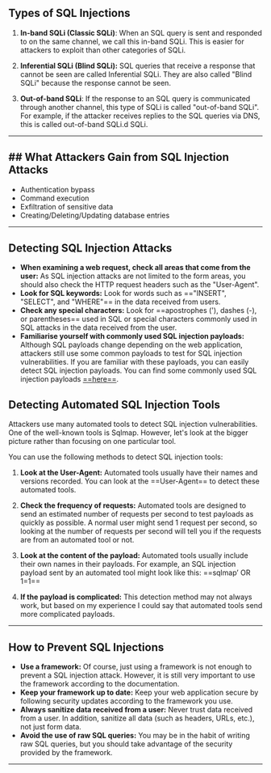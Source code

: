 ## Types of SQL Injections 
1. **In-band SQLi (Classic SQLi)**: When an SQL query is sent and responded to on the same channel, we call this in-band SQLi. This is easier for attackers to exploit than other categories of SQLi.

2. **Inferential SQLi (Blind SQLi):** SQL queries that receive a response that cannot be seen are called Inferential SQLi. They are also called "Blind SQLi" because the response cannot be seen.

3. **Out-of-band SQLi**: If the response to an SQL query is communicated through another channel, this type of SQLi is called "out-of-band SQLi". For example, if the attacker receives replies to the SQL queries via DNS, this is called out-of-band SQLi.d SQLi.

---
## ## What Attackers Gain from SQL Injection Attacks
- Authentication bypass
- Command execution
- Exfiltration of sensitive data
- Creating/Deleting/Updating database entries

---
## Detecting SQL Injection Attacks
- **When examining a web request, check all areas that come from the user:** As SQL injection attacks are not limited to the form areas, you should also check the HTTP request headers such as the "User-Agent".
- **Look for SQL keywords:** Look for words such as =="INSERT", "SELECT", and "WHERE"== in the data received from users.
- **Check any special characters:** Look for ==apostrophes ('), dashes (-), or parentheses== used in SQL or special characters commonly used in SQL attacks in the data received from the user.
- **Familiarise yourself with commonly used SQL injection payloads:** Although SQL payloads change depending on the web application, attackers still use some common payloads to test for SQL injection vulnerabilities. If you are familiar with these payloads, you can easily detect SQL injection payloads. You can find some commonly used SQL injection payloads [==here==](https://github.com/payloadbox/sql-injection-payload-list).
## Detecting Automated SQL Injection Tools
Attackers use many automated tools to detect SQL injection vulnerabilities. One of the well-known tools is Sqlmap. However, let's look at the bigger picture rather than focusing on one particular tool.

You can use the following methods to detect SQL injection tools:

1. **Look at the User-Agent:** Automated tools usually have their names and versions recorded. You can look at the ==User-Agent== to detect these automated tools.
  
2. **Check the frequency of requests:** Automated tools are designed to send an estimated number of requests per second to test payloads as quickly as possible. A normal user might send 1 request per second, so looking at the number of requests per second will tell you if the requests are from an automated tool or not.
  
3. **Look at the content of the payload:** Automated tools usually include their own names in their payloads. For example, an SQL injection payload sent by an automated tool might look like this: ==sqlmap’ OR 1=1==
  
4. **If the payload is complicated:** This detection method may not always work, but based on my experience I could say that automated tools send more complicated payloads.


---
## How to Prevent SQL Injections
- **Use a framework:** Of course, just using a framework is not enough to prevent a SQL injection attack. However, it is still very important to use the framework according to the documentation.
- **Keep your framework up to date:** Keep your web application secure by following security updates according to the framework you use.
- **Always sanitize data received from a user:** Never trust data received from a user. In addition, sanitize all data (such as headers, URLs, etc.), not just form data.
- **Avoid the use of raw SQL queries:** You may be in the habit of writing raw SQL queries, but you should take advantage of the security provided by the framework.

---
